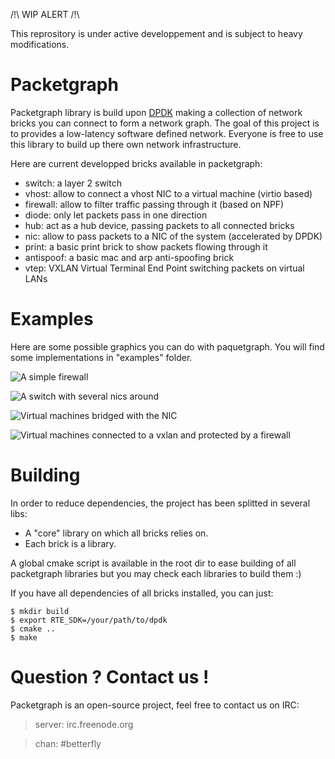 /!\ WIP ALERT /!\

This reprository is under active developpement and is subject to heavy
modifications.

# Packetgraph

Packetgraph library is build upon [DPDK](http://dpdk.org/) making a collection
of network bricks you can connect to form a network graph.
The goal of this project is to provides a low-latency software defined
network.
Everyone is free to use this library to build up there own network
infrastructure.

Here are current developped bricks available in packetgraph:

- switch: a layer 2 switch
- vhost: allow to connect a vhost NIC to a virtual machine (virtio based)
- firewall: allow to filter traffic passing through it (based on NPF)
- diode: only let packets pass in one direction
- hub: act as a hub device, passing packets to all connected bricks
- nic: allow to pass packets to a NIC of the system (accelerated by DPDK)
- print: a basic print brick to show packets flowing through it
- antispoof: a basic mac and arp anti-spoofing brick
- vtep: VXLAN Virtual Terminal End Point switching packets on virtual LANs

# Examples

Here are some possible graphics you can do with paquetgraph. You will find
some implementations in "examples" folder.

![A simple firewall](http://i.imgur.com/suqQAbG.png "A simple firewall")

![A switch with several nics around](http://i.imgur.com/GT60CpA.png "A switch with several nics around")

![Virtual machines bridged with the NIC](http://i.imgur.com/UnDYTLB.png "Virtual machines bridged with the NIC")

![Virtual machines connected to a vxlan and protected by a firewall](http://i.imgur.com/Mnxid6n.png "Virtual machines connected to a vxlan and protected by a firewall")

# Building

In order to reduce dependencies, the project has been splitted in several libs:
- A "core" library on which all bricks relies on.
- Each brick is a library.

A global cmake script is available in the root dir to ease building of all
packetgraph libraries but you may check each libraries to build them :)

If you have all dependencies of all bricks installed, you can just:
```
$ mkdir build
$ export RTE_SDK=/your/path/to/dpdk
$ cmake ..
$ make
```

# Question ? Contact us !

Packetgraph is an open-source project, feel free to contact us on IRC:

> server: irc.freenode.org

> chan: #betterfly
